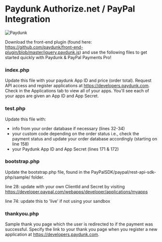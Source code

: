 # Paydunk Authorize.net / PayPal Integration

<img alt="Paydunk" src="http://paydunk.com/wp-content/themes/paydunk/images/footr_logo.png" />

Download the front-end plugin (found here: https://github.com/paydunk/front-end-plugin/blob/master/jquery.paydunk.js) and use the following files to get started quickly with Paydunk & PayPal Payments Pro!

### index.php

Update this file with your paydunk App ID and price (order total). Request API access and register applications at https://developers.paydunk.com. Check in the Applications tab to view all of your apps. You'll see each of your apps are given an App ID and App Secret.

### test.php

Update this file with:

* info from your order database if necessary (lines 32-34)
* your custom code depending on the order status i.e., check the payment status and update your order database accordingly (starting on line 158) 
* your Paydunk App ID and App Secret (lines 171 & 172)

### bootstrap.php

Update the bootstrap.php file, found in the PayPalSDK/paypal/rest-api-sdk-php/sample/ folder.

line 28: update with your own ClientId and Secret by visiting https://developer.paypal.com/webapps/developer/applications/myapps

line 74: update this to 'live' if not using your sandbox

### thankyou.php

Sample thank you page which the user is redirected to if the payment was successful. Specify the link to your thank you page when you register a new application at https://developers.paydunk.com.
